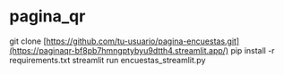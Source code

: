 # pagina_qr
git clone [https://github.com/tu-usuario/pagina-encuestas.git](https://paginaqr-bf8pb7hmngptybyu9dtth4.streamlit.app/)
pip install -r requirements.txt
streamlit run encuestas_streamlit.py
